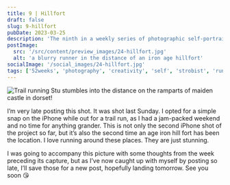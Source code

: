```yaml
---
title: 9 | Hillfort
draft: false
slug: 9-hillfort
pubDate: 2023-03-25
description: 'The ninth in a weekly series of photographic self-portraits of Stuart Mackenzie. This weeks photo land extremely late and was taken whilst our on the run'
postImage:
  src: '/src/content/preview_images/24-hillfort.jpg'
  alt: 'a blurry runner in the distance of an iron age hillfort'
socialImage: '/social_images/24-hillfort.jpg'
tags: ['52weeks', 'photography', 'creativity', 'self', 'strobist', 'running']
---
```


![Trail running Stu stumbles into the distance on the ramparts of maiden castle in dorset!](../post_images/52weeks/52_2023_9_FULL.jpg)

I’m very late posting this shot. It was shot last Sunday. I opted for a simple snap on the iPhone while out for a trail run, as I had a jam-packed weekend and no time for anything grander. This is not only the second iPhone shot of the project so far, but it’s also the second time an age iron hill fort has been the location. I love running around these places. They are just stunning.

I was going to accompany this picture with some thoughts from the week preceding its capture, but as I’ve now caught up with myself by posting so late, I’ll save those for a new post, hopefully landing tomorrow. See you soon 😘
